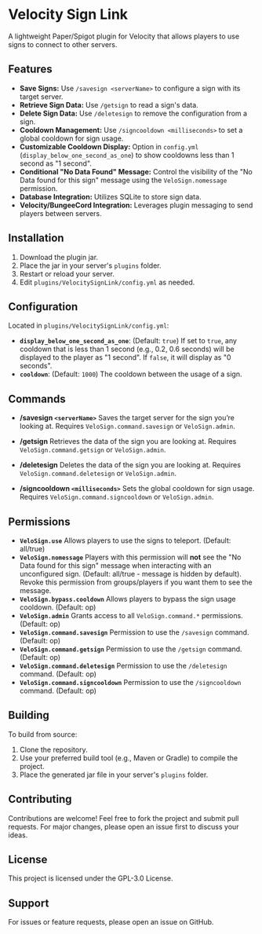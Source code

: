 # Velocity Sign Link

A lightweight Paper/Spigot plugin for Velocity that allows players to use signs to connect to other servers.

## Features

- **Save Signs:** Use `/savesign <serverName>` to configure a sign with its target server.
- **Retrieve Sign Data:** Use `/getsign` to read a sign's data.
- **Delete Sign Data:** Use `/deletesign` to remove the configuration from a sign.
- **Cooldown Management:** Use `/signcooldown <milliseconds>` to set a global cooldown for sign usage.
- **Customizable Cooldown Display:** Option in `config.yml` (`display_below_one_second_as_one`) to show cooldowns less than 1 second as "1 second".
- **Conditional "No Data Found" Message:** Control the visibility of the "No Data found for this sign" message using the `VeloSign.nomessage` permission.
- **Database Integration:** Utilizes SQLite to store sign data.
- **Velocity/BungeeCord Integration:** Leverages plugin messaging to send players between servers.

## Installation

1. Download the plugin jar.
2. Place the jar in your server's `plugins` folder.
3. Restart or reload your server.
4. Edit `plugins/VelocitySignLink/config.yml` as needed.

## Configuration

Located in `plugins/VelocitySignLink/config.yml`:

- **`display_below_one_second_as_one`**: (Default: `true`)
  If set to `true`, any cooldown that is less than 1 second (e.g., 0.2, 0.6 seconds) will be displayed to the player as "1 second". If `false`, it will display as "0 seconds".
- **`cooldown`**: (Default: `1000`)
  The cooldown between the usage of a sign.

## Commands

- **/savesign `<serverName>`**
  Saves the target server for the sign you’re looking at. Requires `VeloSign.command.savesign` or `VeloSign.admin`.

- **/getsign**
  Retrieves the data of the sign you are looking at. Requires `VeloSign.command.getsign` or `VeloSign.admin`.

- **/deletesign**
  Deletes the data of the sign you are looking at. Requires `VeloSign.command.deletesign` or `VeloSign.admin`.

- **/signcooldown `<milliseconds>`**
  Sets the global cooldown for sign usage. Requires `VeloSign.command.signcooldown` or `VeloSign.admin`.

## Permissions

- **`VeloSign.use`**
  Allows players to use the signs to teleport. (Default: all/true)
- **`VeloSign.nomessage`**
  Players with this permission will **not** see the "No Data found for this sign" message when interacting with an unconfigured sign. (Default: all/true - message is hidden by default). Revoke this permission from groups/players if you want them to see the message.
- **`VeloSign.bypass.cooldown`**
  Allows players to bypass the sign usage cooldown. (Default: op)
- **`VeloSign.admin`**
  Grants access to all `VeloSign.command.*` permissions. (Default: op)
- **`VeloSign.command.savesign`**
  Permission to use the `/savesign` command. (Default: op)
- **`VeloSign.command.getsign`**
  Permission to use the `/getsign` command. (Default: op)
- **`VeloSign.command.deletesign`**
  Permission to use the `/deletesign` command. (Default: op)
- **`VeloSign.command.signcooldown`**
  Permission to use the `/signcooldown` command. (Default: op)

## Building

To build from source:
1. Clone the repository.
2. Use your preferred build tool (e.g., Maven or Gradle) to compile the project.
3. Place the generated jar file in your server's `plugins` folder.

## Contributing

Contributions are welcome! Feel free to fork the project and submit pull requests. For major changes, please open an issue first to discuss your ideas.

## License

This project is licensed under the GPL-3.0 License.

## Support

For issues or feature requests, please open an issue on GitHub.
